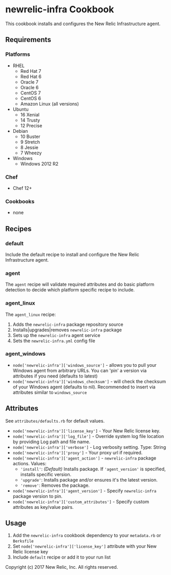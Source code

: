 # newrelic-infra Cookbook

This cookbook installs and configures the New Relic Infrastructure agent.

## Requirements

### Platforms

- RHEL
  - Red Hat 7
  - Red Hat 6
  - Oracle 7
  - Oracle 6
  - CentOS 7
  - CentOS 6
  - Amazon Linux (all versions)
- Ubuntu
  - 16 Xenial
  - 14 Trusty
  - 12 Precise
- Debian
  - 10 Buster
  - 9 Stretch
  - 8 Jessie
  - 7 Wheezy
- Windows
  - Windows 2012 R2
  
### Chef

- Chef 12+

### Cookbooks

- none

## Recipes

### default
Include the default recipe to install and configure the New Relic Infrastructure agent.

### agent
The `agent` recipe will validate required attributes and do basic platform detection to decide which platform specific recipe to include.

### agent_linux
The `agent_linux` recipe:

1. Adds the `newrelic-infra` package repository source
1. Installs|upgrades|removes `newrelic-infra` package
1. Sets up the `newrelic-infra` agent service
1. Sets the `newrelic-infra.yml` config file

### agent_windows
- `node['newrelic-infra']['windows_source']` - allows you to pull your Windows agent from arbitrary URLs. You can 'pin' a version via attributes if you need (defaults to latest)
- `node['newrelic-infra']['windows_checksum']` - will check the checksum of your Windows agent (defaults to nil). Recommended to insert via attributes similar to `windows_source`

## Attributes

See `attributes/defaults.rb` for default values.

- `node['newrelic-infra']['license_key']` - Your New Relic license key.
- `node['newrelic-infra']['log_file']` - Override system log file location by providing Log path and file name.
- `node['newrelic-infra']['verbose']` - Log verbosity setting. Type: String
- `node['newrelic-infra']['proxy']` - Your proxy url if required.
- `node['newrelic-infra']['agent_action']` - `newrelic-infra` package actions. Values:
  - `'install'`: _(Default)_ Installs package. If `'agent_version'` is specified, installs specific version.
  - `'upgrade'`: Installs package and/or ensures it's the latest version.
  - `'remove'`:  Removes the package.
- `node['newrelic-infra']['agent_version']` - Specify `newrelic-infra` package version to pin.
- `node['newrelic-infra']['custom_attributes']` - Specify custom attributes as key/value pairs.

## Usage

1. Add the `newrelic-infra` cookbook dependency to your `metadata.rb` or `Berksfile`
1. Set `node['newrelic-infra']['license_key']` attribute with your New Relic license key
1. Include `default` recipe or add it to your run list

Copyright (c) 2017 New Relic, Inc. All rights reserved.
